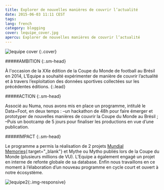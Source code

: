 ```yaml
---
title: Explorer de nouvelles manières de couvrir l’actualité
date: 2015-06-03 11:11 CEST
tags:
lang: french
category: blogging
cover: lequipe_cover.jpg
apercu: Explorer de nouvelles manières de couvrir l’actualité
---
```


![lequipe cover](lequipe_cover_large.jpg)
{:.cover}

#####AMBITION
{:.sm-head}

À l'occasion de la XXe édition de la Coupe du Monde de football au Brésil en 2014, L’Equipe a souhaité expérimenter de manière de couvrir l’actualité et à travers l’exploitation des données sportives collectées sur les précédentes éditions. 
{:.lead}

#####ACTION
{:.sm-head}

Associé au Numa, nous avons mis en place un programme, intitulé le Data+Foot, en deux temps :
–un hackathon de 48h pour faire émerger et prototyper de nouvelles manières de couvrir la Coupe du Monde au Brésil ;
–Puis un bootcamp de 5 jours pour finaliser les productions en vue d’une publication.

#####IMPACT
{:.sm-head}

Le programme a permis la réalisation de 2 projets [Mundial Memories](http://www.lequipe.fr/Football/Coupe-du-monde/Mundial-Memories/){:target="_blank"} et Mythe ou Mytho publiés lors de la Coupe du Monde (plusieurs millions de VU).
L’Equipe a également engagé un projet en interne de refonte globale de sa database.
Enfin nous travaillons en ce moment à l’élaboration d’un nouveau programme en cycle court et ouvert à notre écosystème.

![lequipe2](lequipe2.jpg){:.img-responsive}